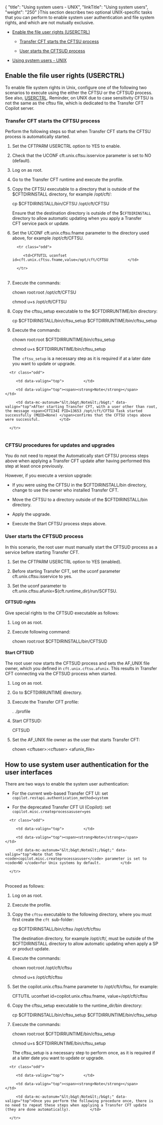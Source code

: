 {
    "title": "Using system users - UNIX",
    "linkTitle": "Using system users",
    "weight": "250"
}This section describes two optional UNIX-specific tasks that you can perform to enable system user authentication and file system rights, and which are not mutually exclusive.

-   [Enable the file user rights (USERCTRL)](#Manually)
    -   [Transfer CFT starts the CFTSU process](#Automati2)
    -   [User starts the CFTSUD process](#Manually2)
-   [Using system users - UNIX](#Enable)

## <span id="Manually"></span>Enable the file user rights (USERCTRL)

To enable file system rights in Unix, configure one of the following two scenarios to execute using the either the CFTSU or the CFTSUD process. See also, [USERCTRL](../CFTUTIL/Parameter_index/userctrl.htm). Reminder, on UNIX due to case sensitivity CFTSU is not the same as the cftsu file, which is dedicated to the Transfer CFT Copilot server.

### <span id="Automati2"></span>Transfer CFT starts the CFTSU process 

Perform the following steps so that when Transfer CFT starts the CFTSU process is automatically started.

1.  Set the CFTPARM USERCTRL option to YES to enable.
2.  Check that the UCONF cft.unix.cftsu.isservice parameter is set to NO (default).
3.  Log on as root.
4.  Go to the Transfer CFT runtime and execute the profile.
5.  Copy the CFTSU executable to a directory that is outside of the $CFTDIRINSTALL directory, for example /opt/cft/:  
    cp $CFTDIRINSTALL/bin/CFTSU /opt/cft/CFTSU  
    Ensure that the destination directory is outside of the $`CFTDIRINSTALL `directory to allow automatic updating when you apply a Transfer CFT service pack or update.
6.  Set the UCONF cft.unix.cftsu.fname parameter to the directory used above, for example /opt/cft/CFTSU.  
    <table data-cellspacing="0">
       <tbody>
          <tr class="odd">
             <td>CFTUTIL uconfset id=cft.unix.cftsu.fname,value=/opt/cft/CFTSU         </td>
          </tr>
       </tbody>
    </table>
7.  Execute the commands:  
    chown root:root /opt/cft/CFTSU  
    chmod u+s /opt/cft/CFTSU
8.  Copy the cftsu\_setup executable to the $CFTDIRRUNTIME/bin directory:  
    cp $CFTDIRINSTALL/bin/cftsu\_setup $CFTDIRRUNTIME/bin/cftsu\_setup
9.  Execute the commands:  
    chown root:root $CFTDIRRUNTIME/bin/cftsu\_setup  
    chmod u+s $CFTDIRRUNTIME/bin/cftsu\_setup  
    The` cftsu_setup` is a necessary step as it is required if at a later date you want to update or upgrade.

<table data-cellpadding="0" data-cellspacing="0">
   <tbody>
      <tr class="odd">
         <td data-valign="top">         </td>
         <td data-valign="top"><span><strong>Note</strong></span>         </td>
         <td data-mc-autonum="&lt;b&gt;Note&lt;/b&gt;" data-valign="top">After starting Transfer CFT, with a user other than root, the message <span>CFTI34I PID=13653 /opt/cft/CFTSU Task started successfully (MQID=None) </span>confirms that the CFTSU steps above were successful.         </td>
      </tr>
   </tbody>
</table>

### CFTSU procedures for updates and upgrades

You do not need to repeat the Automatically start CFTSU process steps above when applying a Transfer CFT update after having performed this step at least once previously.

However, if you execute a version upgrade:

-   If you were using the CFTSU in the $CFTDIRINSTALL/bin directory, change to use the owner who installed Transfer CFT.
-   Move the CFTSU to a directory outside of the $CFTDIRINSTALL/bin directory.
-   Apply the upgrade.
-   Execute the Start CFTSU process steps above.

### <span id="Manually2"></span>User starts the CFTSUD process

In this scenario, the root user must manually start the CFTSUD process as a service before starting Transfer CFT.

1.  Set the CFTPARM USERCTRL option to YES (enabled).
2.  Before starting Transfer CFT, set the uconf parameter cft.unix.cftsu.isservice to yes.
3.  Set the uconf parameter to cft.unix.cftsu.afunix=$(cft.runtime\_dir)/run/SCFTSU.

#### CFTSUD rights

Give special rights to the CFTSUD executable as follows:

1.  Log on as root.

2.  Execute following command:

    chown root:root $CFTDIRINSTALL/bin/CFTSUD

#### Start CFTSUD

The root user now starts the CFTSUD process and sets the AF\_UNIX file owner, which you defined in `cft.unix.cftsu.afunix`. This results in Transfer CFT connecting via the CFTSUD process when started.

1.  Log on as root.

2.  Go to $CFTDIRRUNTIME directory.

3.  Execute the Transfer CFT profile:

    . ./profile

4.  Start CFTSUD:

    CFTSUD

5.  Set the AF\_UNIX file owner as the user that starts Transfer CFT:

    chown &lt;cftuser>:&lt;cftuser> &lt;afunix\_file>

## <span id="Enable2"></span>How to use system user authentication for the user interfaces

There are two ways to enable the system user authentication:

-   For the current web-based Transfer CFT UI: set `copilot.restapi.authentication_method=system`
-   For the deprecated Transfer CFT UI (Copilot): set `copilot.misc.createprocessasuser=yes`

<table data-cellpadding="0" data-cellspacing="0">
   <tbody>
      <tr class="odd">
         <td data-valign="top">         </td>
         <td data-valign="top"><span><strong>Note</strong></span>         </td>
         <td data-mc-autonum="&lt;b&gt;Note&lt;/b&gt;" data-valign="top">Note that the <code>copilot.misc.createprocessasuser</code> parameter is set to <code>NO </code>for Unix systems by default.         </td>
      </tr>
   </tbody>
</table>

Proceed as follows:

1.  Log on as root.
2.  Execute the profile.
3.  Copy the `cftsu` executable to the following directory, where you must first create the `cft `sub-folder:  
    cp $CFTDIRINSTALL/bin/cftsu /opt/cft/cftsu  
    The destination directory, for example /opt/cft/, must be outside of the $CFTDIRINSTALL directory to allow automatic updating when apply a SP or product update.
4.  Execute the commands:  
    chown root:root /opt/cft/cftsu  
    chmod u+s /opt/cft/cftsu
5.  Set the copilot.unix.cftsu.fname parameter to /opt/cft/cftsu, for example:  
    CFTUTIL uconfset id=copilot.unix.cftsu.fname, value=/opt/cft/cftsu
6.  Copy the cftsu\_setup executable to the runtime\_dir/bin directory:  
    cp $CFTDIRINSTALL/bin/cftsu\_setup $CFTDIRRUNTIME/bin/cftsu\_setup
7.  Execute the commands:  
    chown root:root $CFTDIRRUNTIME/bin/cftsu\_setup  
    chmod u+s $CFTDIRRUNTIME/bin/cftsu\_setup  
    The cftsu\_setup is a necessary step to perform once, as it is required if at a later date you want to update or upgrade.

<table data-cellpadding="0" data-cellspacing="0">
   <tbody>
      <tr class="odd">
         <td data-valign="top">         </td>
         <td data-valign="top"><span><strong>Note</strong></span>         </td>
         <td data-mc-autonum="&lt;b&gt;Note&lt;/b&gt;" data-valign="top">Once you perform the following procedure once, there is no need to repeat these steps when applying a Transfer CFT update (they are done automatically).         </td>
      </tr>
   </tbody>
</table>
